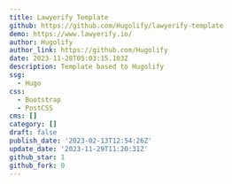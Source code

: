 ```yaml
---
title: Lawyerify Template
github: https://github.com/Hugolify/lawyerify-template
demo: https://www.lawyerify.io/
author: Hugolify
author_link: https://github.com/Hugolify
date: 2023-11-28T05:03:15.103Z
description: Template based to Hugolify
ssg:
  - Hugo
css:
  - Bootstrap
  - PostCSS
cms: []
category: []
draft: false
publish_date: '2023-02-13T12:54:26Z'
update_date: '2023-11-29T11:20:31Z'
github_star: 1
github_fork: 0
---
```

